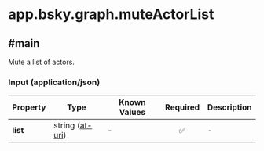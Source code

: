 # app.bsky.graph.muteActorList

## #main

Mute a list of actors.

### Input (application/json)

| Property | Type | Known Values | Required | Description |
| --- | --- | --- | :---: | --- |
| **list** | string ([at-uri](https://atproto.com/specs/at-uri-scheme)) | - | ✅ | - |
